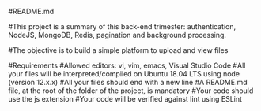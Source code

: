 #README.md

#This project is a summary of this back-end trimester: authentication, NodeJS, MongoDB, Redis, pagination and background processing.

#The objective is to build a simple platform to upload and view files

#Requirements
#Allowed editors: vi, vim, emacs, Visual Studio Code
#All your files will be interpreted/compiled on Ubuntu 18.04 LTS using node (version 12.x.x)
#All your files should end with a new line
#A README.md file, at the root of the folder of the project, is mandatory
#Your code should use the js extension
#Your code will be verified against lint using ESLint
